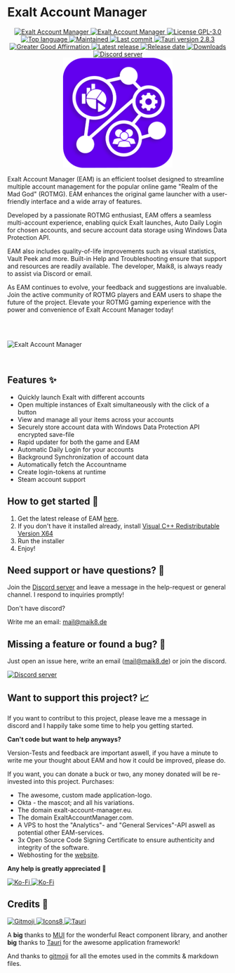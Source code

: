 <!--
  Title: Exalt Account Manager
  Description: An account manager and launcher for the game realm of the mad god (rotmg for short).
  Author: Maik8
  -->

# Exalt Account Manager

<div align="center">
<a href="https://exaltaccountmanager.com" style="display: inline">
  <img
   src="https://img.shields.io/badge/Project-Exalt%20Account%20Manager-violet.svg?style=flat&color=6200EE"
    alt="Exalt Account Manager" />
</a>
<a href="https://app.codacy.com/gh/MaikEight/ExaltAccountManager/dashboard?utm_source=gh&utm_medium=referral&utm_content=&utm_campaign=Badge_grade" style="display: inline">
  <img
   src="https://app.codacy.com/project/badge/Grade/0ef544da9dd44beeac1d3e69f7312d94"
    alt="Exalt Account Manager" />
</a>
<a href="https://github.com/MaikEight/ExaltAccountManager/blob/main/LICENSE" style="display: inline">
  <img
    src="https://img.shields.io/github/license/MaikEight/ExaltAccountManager?label=License"
    alt="License GPL-3.0" />
</a>
<a href="https://github.com/MaikEight/ExaltAccountManager#Languages:~:text=your%20first%20package-,Languages" style="display: inline">
  <img
    src="https://img.shields.io/github/languages/top/MaikEight/ExaltAccountManager"
    alt="Top language" />
</a>
<a href="https://github.com/MaikEight" style="display: inline">
  <img
    src="https://img.shields.io/maintenance/yes/2025?label=Maintained"
    alt="Maintained" />
</a>
<a href="https://github.com/MaikEight/ExaltAccountManager/commits/main" style="display: inline">
  <img
    src="https://img.shields.io/github/last-commit/MaikEight/ExaltAccountManager?label=Last%20commit"
    alt="Last commit" />
</a>
<a href="https://tauri.app" style="display: inline">
  <img
    src="https://img.shields.io/badge/Tauri-2.8.3-violet.svg?style=flat&logo=Tauri&color=512BD4"
    alt="Tauri version 2.8.3" />
</a>
<a href="https://good-labs.github.io/greater-good-affirmation" style="display: inline">
<img
    src="https://good-labs.github.io/greater-good-affirmation/assets/images/badge.svg"
    alt="Greater Good Affirmation" />
</a>
<a href="https://github.com/MaikEight/ExaltAccountManager/releases/latest" style="display: inline">
  <img
    src="https://img.shields.io/github/v/release/MaikEight/ExaltAccountManager?label=Latest%20Release"
    alt="Latest release" />
</a>
<a href="https://github.com/MaikEight/ExaltAccountManager/releases/latest" style="display: inline">
  <img
    src="https://img.shields.io/github/release-date/MaikEight/ExaltAccountManager?label=Release%20date"
    alt="Release date" />
</a>
<a href="https://github.com/MaikEight/ExaltAccountManager/releases/latest" style="display: inline">
  <img
    src="https://img.shields.io/github/downloads/MaikEight/ExaltAccountManager/total?label=Downloads"
    alt="Downloads" />
</a>
<a href="https://discord.exalt-account-manager.eu" style="display: inline">
  <img
    src="https://img.shields.io/discord/870868049333469224?color=5662F6&label=Discord"
    alt="Discord server" />
</a>

<br >

<a href="https://exaltaccountmanager.com" style="display: inline">
<img  width="250" height="250" src="https://raw.githubusercontent.com/MaikEight/ExaltAccountManager/main/src-tauri/icons/logo.png" alt="EAM logo" title="EAM logo">  
</a>
</div>


Exalt Account Manager (EAM) is an efficient toolset designed to streamline multiple account management for the popular online game "Realm of the Mad God" (ROTMG). EAM enhances the original game launcher with a user-friendly interface and a wide array of features.

Developed by a passionate ROTMG enthusiast, EAM offers a seamless multi-account experience, enabling quick Exalt launches, Auto Daily Login for chosen accounts, and secure account data storage using Windows Data Protection API.

EAM also includes quality-of-life improvements such as visual statistics, Vault Peek and more. Built-in Help and Troubleshooting ensure that support and resources are readily available. The developer, Maik8, is always ready to assist via Discord or email.

As EAM continues to evolve, your feedback and suggestions are invaluable. Join the active community of ROTMG players and EAM users to shape the future of the project. Elevate your ROTMG gaming experience with the power and convenience of Exalt Account Manager today!

<br >
<br >

![Exalt Account Manager](https://app-data.exaltaccountmanager.com/images/eam/v4_2_5/EAM_combi.png)

<br >

## Features ✨
- Quickly launch Exalt with different accounts
- Open multiple instances of Exalt simultaneously with the click of a button
- View and manage all your items across your accounts
- Securely store account data with Windows Data Protection API encrypted save-file
- Rapid updater for both the game and EAM
- Automatic Daily Login for your accounts
- Background Synchronization of account data
- Automatically fetch the Accountname
- Create login-tokens at runtime
- Steam account support

## How to get started 🚀

1. Get the latest release of EAM [here](https://github.com/MaikEight/ExaltAccountManager/releases/latest).
2. If you don't have it installed already, install [Visual C++ Redistributable Version X64](https://learn.microsoft.com/de-de/cpp/windows/latest-supported-vc-redist?view=msvc-170#latest-microsoft-visual-c-redistributable-version)
3. Run the installer
4. Enjoy!

## Need support or have questions? 📝
Join the [Discord server](https://discord.exalt-account-manager.eu) and leave a message in the help-request or general channel. I respond to inquiries promptly!

Don't have discord? 

Write me an email: mail@maik8.de

## Missing a feature or found a bug? 🐛
Just open an issue here, write an email (mail@maik8.de) or join the discord.

<a href="https://discord.exalt-account-manager.eu">
  <img
    src="https://img.shields.io/discord/870868049333469224?color=5662F6&label=Discord"
    alt="Discord server"
  />
</a>

## Want to support this project? 📈
If you want to contribut to this project, please leave me a message in discord and I happily take some time to help you getting started.

<b>Can't code but want to help anyways?</b>

Version-Tests and feedback are important aswell, if you have a minute to write me your thought about EAM and how it could be improved, please do.

If you want, you can donate a buck or two, any money donated will be re-invested into this project.
Purchases: 
- The awesome, custom made application-logo.
- Okta - the mascot; and all his variations.
- The domain exalt-account-manager.eu.
- The domain ExaltAccountManager.com.
- A VPS to host the "Analytics"- and "General Services"-API aswell as potential other EAM-services.
- 3x Open Source Code Signing Certificate to ensure authenticity and integrity of the software.
- Webhosting for the [website](https://ExaltAccountManager.com).

<b>Any help is greatly appreciated</b> 🍻

<a href="https://ko-fi.com/maik8">
  <img
    height='48'
    src="https://storage.ko-fi.com/cdn/brandasset/kofi_bg_tag_dark.png"
    alt="Ko-Fi"
  />
</a>
<a href="https://www.buymeacoffee.com/Maik8">
  <img
    height='48'
    src="https://i.imgur.com/tAUkwTQ.png"
    alt="Ko-Fi"
  />
</a>

## Credits 💚

<a href="https://gitmoji.dev">
  <img
    src="https://img.shields.io/badge/gitmoji-%20😜%20😍-FFDD67.svg?style=flat"
    alt="Gitmoji"
  />
</a>
<a href="https://mui.com">
  <img
    src="https://img.shields.io/badge/MUI-%230081CB.svg?style=for-the-badge&logo=mui&logoColor=white"
    alt="Icons8"
    height="20px"
    style="border-radius: 2px"
  />
</a>
<a href="https://tauri.app" style="display: inline">
  <img
    src="https://img.shields.io/badge/Tauri-violet.svg?style=flat&logo=Tauri&color=575757"
    alt="Tauri" />
</a>

A **big** thanks to [MUI](https://mui.com) for the wonderful React component library, and another **big** thanks to [Tauri](https://tauri.app) for the awesome application framework!

And thanks to [gitmoji](https://gitmoji.dev) for all the emotes used in the commits & markdown files.